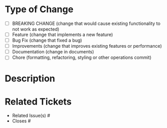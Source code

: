 # Type of Change

<!-- Check what's necessary or check all if applicable. Please remove options that are not checked -->

- [ ] BREAKING CHANGE (change that would cause existing functionality to not work as expected)
- [ ] Feature (change that implements a new feature)
- [ ] Bug Fix (change that fixed a bug)
- [ ] Improvements (change that improves existing features or performance)
- [ ] Documentation (change in documents)
- [ ] Chore (formatting, refactoring, styling or other operations commit)

###

# Description

<!-- Please provide atleast a short description of this pr. -->

###

# Related Tickets

<!-- _If this pr contains related or close an issue, please add them here. -->

- Related Issue(s) #
- Closes #
